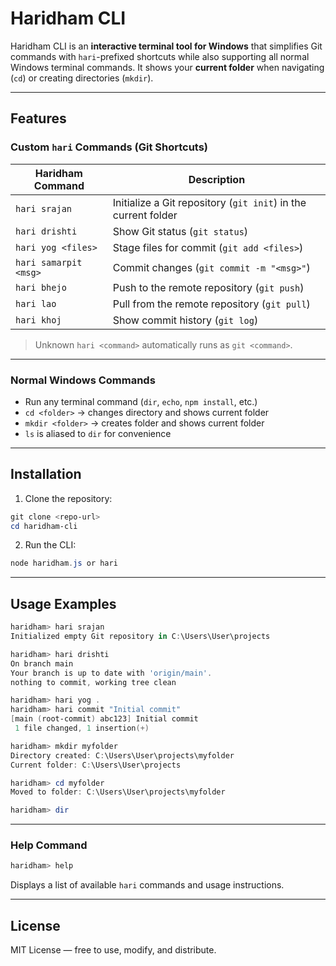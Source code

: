 
# Haridham CLI

Haridham CLI is an **interactive terminal tool for Windows** that simplifies Git commands with `hari`-prefixed shortcuts while also supporting all normal Windows terminal commands. It shows your **current folder** when navigating (`cd`) or creating directories (`mkdir`).  

---

## **Features**

### Custom `hari` Commands (Git Shortcuts)

| Haridham Command       | Description                                |
|-----------------------|--------------------------------------------|
| `hari srajan`         | Initialize a Git repository (`git init`) in the current folder |
| `hari drishti`        | Show Git status (`git status`)            |
| `hari yog <files>`    | Stage files for commit (`git add <files>`) |
| `hari samarpit <msg>`   | Commit changes (`git commit -m "<msg>"`) |
| `hari bhejo`           | Push to the remote repository (`git push`) |
| `hari lao`           | Pull from the remote repository (`git pull`) |
| `hari khoj`            | Show commit history (`git log`)           |

> Unknown `hari <command>` automatically runs as `git <command>`.

---

### Normal Windows Commands

- Run any terminal command (`dir`, `echo`, `npm install`, etc.)  
- `cd <folder>` → changes directory and shows current folder  
- `mkdir <folder>` → creates folder and shows current folder  
- `ls` is aliased to `dir` for convenience  

---

## **Installation**

1. Clone the repository:  
```powershell
git clone <repo-url>
cd haridham-cli
````

2. Run the CLI:

```powershell
node haridham.js or hari
```

---

## **Usage Examples**

```powershell
haridham> hari srajan
Initialized empty Git repository in C:\Users\User\projects

haridham> hari drishti
On branch main
Your branch is up to date with 'origin/main'.
nothing to commit, working tree clean

haridham> hari yog .
haridham> hari commit "Initial commit"
[main (root-commit) abc123] Initial commit
 1 file changed, 1 insertion(+)

haridham> mkdir myfolder
Directory created: C:\Users\User\projects\myfolder
Current folder: C:\Users\User\projects

haridham> cd myfolder
Moved to folder: C:\Users\User\projects\myfolder

haridham> dir
```

---

### Help Command

```powershell
haridham> help
```

Displays a list of available `hari` commands and usage instructions.

---

## **License**

MIT License — free to use, modify, and distribute.


